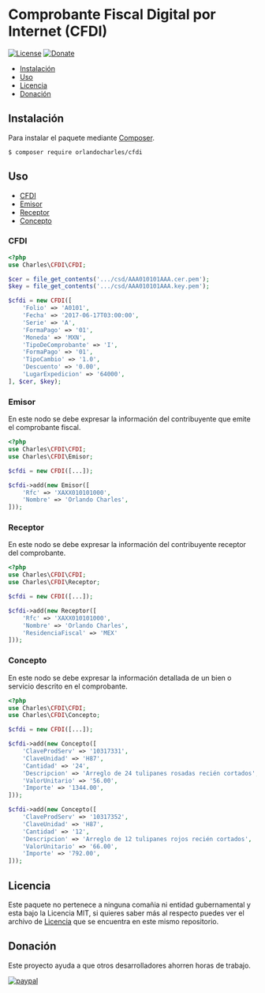 # Comprobante Fiscal Digital por Internet (CFDI)

[![License](https://poser.pugx.org/orlandocharles/cfdi/license)](https://packagist.org/packages/orlandocharles/cfdi) [![Donate](https://img.shields.io/badge/Donate-PayPal-3b7bbf.svg)](https://www.paypal.com/cgi-bin/webscr?cmd=_s-xclick&hosted_button_id=H2KAFWPGPMKHJ)

- [Instalación](#instalación)
- [Uso](#uso)
- [Licencia](#licencia)
- [Donación](#donación)

## Instalación

Para instalar el paquete mediante [Composer](https://getcomposer.org/).

```
$ composer require orlandocharles/cfdi
```

## Uso

- [CFDI](#cfdi)
- [Emisor](#emisor)
- [Receptor](#receptor)
- [Concepto](#concepto)

### CFDI

```php
<?php
use Charles\CFDI\CFDI;

$cer = file_get_contents('.../csd/AAA010101AAA.cer.pem');
$key = file_get_contents('.../csd/AAA010101AAA.key.pem');

$cfdi = new CFDI([
    'Folio' => 'A0101',
    'Fecha' => '2017-06-17T03:00:00',
    'Serie' => 'A',
    'FormaPago' => '01',
    'Moneda' => 'MXN',
    'TipoDeComprobante' => 'I',
    'FormaPago' => '01',
    'TipoCambio' => '1.0',
    'Descuento' => '0.00',
    'LugarExpedicion' => '64000',
], $cer, $key);
```

### Emisor

En este nodo se debe expresar la información del contribuyente que emite el comprobante fiscal.

```php
<?php
use Charles\CFDI\CFDI;
use Charles\CFDI\Emisor;

$cfdi = new CFDI([...]);

$cfdi->add(new Emisor([
    'Rfc' => 'XAXX010101000',
    'Nombre' => 'Orlando Charles',
]));
```

### Receptor

En este nodo se debe expresar la información del contribuyente receptor del comprobante.

```php
<?php
use Charles\CFDI\CFDI;
use Charles\CFDI\Receptor;

$cfdi = new CFDI([...]);

$cfdi->add(new Receptor([
    'Rfc' => 'XAXX010101000',
    'Nombre' => 'Orlando Charles',
    'ResidenciaFiscal' => 'MEX'
]));
```

### Concepto

En este nodo se debe expresar la información detallada de un bien o servicio descrito en el comprobante.

```php
<?php
use Charles\CFDI\CFDI;
use Charles\CFDI\Concepto;

$cfdi = new CFDI([...]);

$cfdi->add(new Concepto([
    'ClaveProdServ' => '10317331',
    'ClaveUnidad' => 'H87',
    'Cantidad' => '24',
    'Descripcion' => 'Arreglo de 24 tulipanes rosadas recién cortados',
    'ValorUnitario' => '56.00',
    'Importe' => '1344.00',
]));

$cfdi->add(new Concepto([
    'ClaveProdServ' => '10317352',
    'ClaveUnidad' => 'H87',
    'Cantidad' => '12',
    'Descripcion' => 'Arreglo de 12 tulipanes rojos recién cortados',
    'ValorUnitario' => '66.00',
    'Importe' => '792.00',
]));
```

## Licencia

Este paquete no pertenece a ninguna comañia ni entidad gubernamental y esta bajo la Licencia MIT, si quieres saber más al respecto puedes ver el archivo de [Licencia](LICENSE) que se encuentra en este mismo repositorio.

## Donación

Este proyecto ayuda a que otros desarrolladores ahorren horas de trabajo.

[![paypal](https://www.paypalobjects.com/es_XC/MX/i/btn/btn_donateCC_LG.gif)](https://www.paypal.com/cgi-bin/webscr?cmd=_s-xclick&hosted_button_id=H2KAFWPGPMKHJ)
